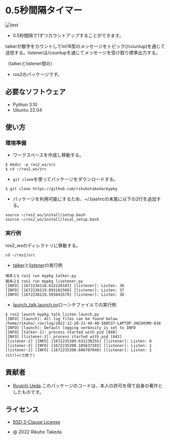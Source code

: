 # 0.5秒間隔タイマー
![test](https://github.com/rikuhotakeda/mypkg/actions/workflows/test.yml/badge.svg)

* 0.5秒間隔で1ずつカウントアップすることができます。

talkerが数字をカウントしてInt16型のメッセージをトピック(/countup)を通じて送信する。listenerは/countupを通じてメッセージを受け取り標準出力する。

（talkerとlistener間の）

* ros2のパッケージです。

## 必要なソフトウェア
* Python 3.10
* Ubuntu 22.04

## 使い方
### 環境準備
* ワークスペースを作成し移動する。
```
$ mkdir -p ros2_ws/src
$ cd ~/ros2_ws/src
```

* `git clone`を使ってパッケージをダウンロードする。
```
$ git clone https://github.com/rikuhotakeda/mypkg
```

* パッケージを利用可能にするため、~/.bashrcの末尾に以下の2行を追加する。
```
source ~/ros2_ws/install/setup.bash
source ~/ros2_ws/install/local_setup.bash
```

### 実行例
ros2_wsのディレクトリに移動する。
```
cd ~/ros2/src
```

* [talker](https://github.com/rikuhotakeda/mypkg/blob/master/mypkg/talker.py)と[listener](https://github.com/rikuhotakeda/mypkg/blob/master/mypkg/listener.py)の実行例
```
端末１$ ros2 run mypkg talker.py
端末２$ ros2 run mypkg lisetener.py
[INFO] [1672236118.622220183] [listener]: Listen: 36
[INFO] [1672236119.093162568] [listener]: Listen: 37
[INFO] [1672236119.593843579] [listener]: Listen: 38
```

* [launch_talk.launch.py](https://github.com/rikuhotakeda/mypkg/blob/master/launch/talk_listen.launch.py)ローンチファイルでの実行例
```
$ ros2 launch mypkg talk_listen.launch.py
[INFO] [launch]: All log files can be found below /home/rikuho/.ros/log/2022-12-28-22-49-48-580537-LAPTOP-JHG3HSMU-838
[INFO] [launch]: Default logging verbosity is set to INFO
[INFO] [talker-1]: process started with pid [840]
[INFO] [listener-2]: process started with pid [842]
[listener-2] [INFO] [1672235389.631230255] [listener]: Listen: 0
[listener-2] [INFO] [1672235390.105637283] [listener]: Listen: 1
[listener-2] [INFO] [1672235390.606707640] [listener]: Listen: 2
(Ctrl+cで終了)
```

## 貢献者
* [Ryuichi Ueda](https://github.com/ryuichiueda/my_slides/tree/master/robosys_2022)
このパッケージのコードは、本人の許可を得て自身の著作としたものです。

## ライセンス
* [BSD 3-Clause License](https://github.com/rikuhotakeda/mypkg/blob/master/RICENSE)

* @ 2022 Rikuho Takeda
